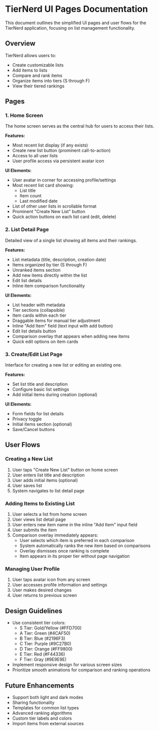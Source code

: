 # TierNerd UI Pages Documentation

This document outlines the simplified UI pages and user flows for the TierNerd application, focusing on list management functionality.

## Overview

TierNerd allows users to:
- Create customizable lists
- Add items to lists
- Compare and rank items
- Organize items into tiers (S through F)
- View their tiered rankings

## Pages

### 1. Home Screen

The home screen serves as the central hub for users to access their lists.

**Features:**
- Most recent list display (if any exists)
- Create new list button (prominent call-to-action)
- Access to all user lists
- User profile access via persistent avatar icon

**UI Elements:**
- User avatar in corner for accessing profile/settings
- Most recent list card showing:
  - List title
  - Item count
  - Last modified date
- List of other user lists in scrollable format
- Prominent "Create New List" button
- Quick action buttons on each list card (edit, delete)

### 2. List Detail Page

Detailed view of a single list showing all items and their rankings.

**Features:**
- List metadata (title, description, creation date)
- Items organized by tier (S through F)
- Unranked items section
- Add new items directly within the list
- Edit list details
- Inline item comparison functionality

**UI Elements:**
- List header with metadata
- Tier sections (collapsible)
- Item cards within each tier
- Draggable items for manual tier adjustment
- Inline "Add Item" field (text input with add button)
- Edit list details button
- Comparison overlay that appears when adding new items
- Quick edit options on item cards

### 3. Create/Edit List Page

Interface for creating a new list or editing an existing one.

**Features:**
- Set list title and description
- Configure basic list settings
- Add initial items during creation (optional)

**UI Elements:**
- Form fields for list details
- Privacy toggle
- Initial items section (optional)
- Save/Cancel buttons

## User Flows

### Creating a New List

1. User taps "Create New List" button on home screen
2. User enters list title and description
3. User adds initial items (optional)
4. User saves list
5. System navigates to list detail page

### Adding Items to Existing List

1. User selects a list from home screen
2. User views list detail page
3. User enters new item name in the inline "Add Item" input field
4. User submits the item
5. Comparison overlay immediately appears:
   - User selects which item is preferred in each comparison
   - System automatically ranks the new item based on comparisons
   - Overlay dismisses once ranking is complete
   - Item appears in its proper tier without page navigation

### Managing User Profile

1. User taps avatar icon from any screen
2. User accesses profile information and settings
3. User makes desired changes
4. User returns to previous screen

## Design Guidelines

- Use consistent tier colors:
  - S Tier: Gold/Yellow (#FFD700)
  - A Tier: Green (#4CAF50)
  - B Tier: Blue (#2196F3)
  - C Tier: Purple (#9C27B0)
  - D Tier: Orange (#FF9800)
  - E Tier: Red (#F44336)
  - F Tier: Gray (#9E9E9E)
- Implement responsive design for various screen sizes
- Prioritize smooth animations for comparison and ranking operations

## Future Enhancements

- Support both light and dark modes
- Sharing functionality
- Templates for common list types
- Advanced ranking algorithms
- Custom tier labels and colors
- Import items from external sources
